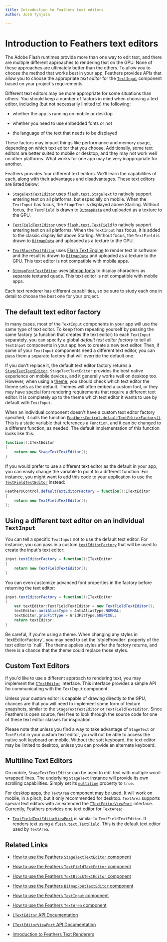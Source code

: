 ```yaml
---
title: Introduction to Feathers text editors  
author: Josh Tynjala

---
```

# Introduction to Feathers text editors

The Adobe Flash runtimes provide more than one way to edit text, and there are multiple different approaches to rendering text on the GPU. None of these approaches are ultimately better than the others. To allow you to choose the method that works best in your app, Feathers provides APIs that allow you to choose the appropriate *text editor* for the [`TextInput`](text-input.html) component based on your project's requirements.

Different text editors may be more appropriate for some situations than others. You should keep a number of factors in mind when choosing a text editor, including (but not necessarily limited to) the following:

-   whether the app is running on mobile or desktop

-   whether you need to use embedded fonts or not

-   the language of the text that needs to be displayed

These factors may impact things like performance and memory usage, depending on which text editor that you choose. Additionally, some text editors are better suited to mobile or desktop, and they may not work well on other platforms. What works for one app may be very inappropriate for another.

Feathers provides four different text editors. We'll learn the capabilities of each, along with their advantages and disadvantages. These text editors are listed below:

-   [`StageTextTextEditor`](stage-text-text-editor.html) uses [`flash.text.StageText`](http://help.adobe.com/en_US/FlashPlatform/reference/actionscript/3/flash/text/StageText.html) to natively support entering text on all platforms, but especially on mobile. When the `TextInput` has focus, the `StageText` is displayed above Starling. Without focus, the `TextField` is drawn to [`BitmapData`](http://help.adobe.com/en_US/FlashPlatform/reference/actionscript/3/flash/display/BitmapData.html) and uploaded as a texture to the GPU.

-   [`TextFieldTextEditor`](text-field-text-editor.html) uses [`flash.text.TextField`](http://help.adobe.com/en_US/FlashPlatform/reference/actionscript/3/flash/text/TextField.html) to natively support entering text on all platforms. When the `TextInput` has focus, it is added to the classic display list above Starling. Without focus, the `TextField` is drawn to [`BitmapData`](http://help.adobe.com/en_US/FlashPlatform/reference/actionscript/3/flash/display/BitmapData.html) and uploaded as a texture to the GPU.

-   [`TextBlockTextEditor`](text-block-text-editor.html) uses [Flash Text Engine](http://help.adobe.com/en_US/as3/dev/WS9dd7ed846a005b294b857bfa122bd808ea6-8000.html) to render text in software and the result is drawn to [`BitmapData`](http://help.adobe.com/en_US/FlashPlatform/reference/actionscript/3/flash/display/BitmapData.html) and uploaded as a texture to the GPU. This text editor is not compatible with mobile apps.

-   [`BitmapFontTextEditor`](bitmap-font-text-editor.html) uses [bitmap fonts](http://wiki.starling-framework.org/manual/displaying_text#bitmap_fonts) to display characters as separate textured quads. This text editor is not compatible with mobile apps.

Each text renderer has different capabilities, so be sure to study each one in detail to choose the best one for your project.

## The default text editor factory

In many cases, most of the `TextInput` components in your app will use the same type of text editor. To keep from repeating yourself by passing the same factory (a function that creates the text editor) to each `TextInput` separately, you can specify a global *default text editor factory* to tell all `TextInput` components in your app how to create a new text editor. Then, if some of your `TextInput` components need a different text editor, you can pass them a separate factory that will override the default one.

If you don't replace it, the default text editor factory returns a [`StageTextTextEditor`](../api-reference/feathers/controls/text/StageTextTextEditor.html). `StageTextTextEditor` provides the best native experience on mobile devices, and it generally works well on desktop too. However, when using a [theme](themes.html), you should check which text editor the theme sets as the default. Themes will often embed a custom font, or they may have special font rendering requirements that require a different text editor. It is completely up to the theme which text editor it wants to use by default with `TextInput`.

When an individual component doesn't have a custom text editor factory specified, it calls the function [`FeathersControl.defaultTextEditorFactory()`](../api-reference/feathers/core/FeathersControl.html#defaultTextEditorFactory()). This is a static variable that references a `Function`, and it can be changed to a different function, as needed. The default implementation of this function looks like this:

``` actionscript
function():ITextEditor
{
    return new StageTextTextEditor();
}
```

If you would prefer to use a different text editor as the default in your app, you can easily change the variable to point to a different function. For instance, you might want to add this code to your application to use the [`TextFieldTextEditor`](../api-reference/feathers/controls/text/TextFieldTextEditor.html) instead:

``` actionscript
FeathersControl.defaultTextEditorFactory = function():ITextEditor
{
    return new TextFieldTextEditor();
};
```

## Using a different text editor on an individual `TextInput`

You can tell a specific `TextInput` not to use the default text editor. For instance, you can pass in a custom [`textEditorFactory`](../api-reference/feathers/controls/TextInput.html#textEditorFactory) that will be used to create the input's text editor:

``` actionscript
input.textEditorFactory = function():ITextEditor
{
    return new TextFieldTextEditor();
}
```

You can even customize advanced font properties in the factory before returning the text editor:

``` actionscript
input.textEditorFactory = function():ITextEditor
{
    var textEditor:TextFieldTextEditor = new TextFieldTextEditor();
    textEditor.antiAliasType = AntiAliasType.NORMAL;
    textEditor.gridFitType = GridFitType.SUBPIXEL;
    return textEditor;
}
```

<aside class="warn">Be careful, if you're using a theme. When changing any styles in `textEditorFactory`, you may need to set the `styleProvider` property of the text editor to `null`. The theme applies styles after the factory returns, and there is a chance that the theme could replace those styles.</aside>

## Custom Text Editors

If you'd like to use a different approach to rendering text, you may implement the [`ITextEditor`](../api-reference/feathers/core/ITextEditor.html) interface. This interface provides a simple API for communicating with the `TextInput` component.

Unless your custom editor is capable of drawing directly to the GPU, chances are that you will need to implement some form of texture snapshots, similar to the `StageTextTextEditor` or `TextFieldTextEditor`. Since Feathers is open source, feel free to look through the source code for one of these text editor classes for inspiration.

Please note that unless you find a way to take advantage of `StageText` or `TextField` in your custom text editor, you will not be able to access the native soft keyboard on mobile. Without the soft keyboard, the text editor may be limited to desktop, unless you can provide an alternate keyboard.

## Multiline Text Editors

On mobile, `StageTextTextEditor` can be used to edit text with multiple word-wrapped lines. The underlying `StageText` instance will provide its own scrolling capabilities. Simply set its [`multiline`](../api-reference/feathers/controls/text/StageTextTextEditor.html#multiline) property to `true`.

For desktop apps, the [`TextArea`](text-area.html) component may be used. It will work on mobile, in a pinch, but it only recommended for desktop. `TextArea` supports special text editors with an extended the [`ITextEditorViewPort`](../api-reference/feathers/controls/text/ITextEditorViewPort.html) interface. Currently, Feathers provides one text editor for `TextArea`:

-   [`TextFieldTextEditorViewPort`](../api-reference/feathers/controls/text/TextFieldTextEditorViewPort.html) is similar to `TextFieldTextEditor`. It renders text using a [`flash.text.TextField`](http://help.adobe.com/en_US/FlashPlatform/reference/actionscript/3/flash/text/TextField.html). This is the default text editor used by `TextArea`.

## Related Links

-   [How to use the Feathers `StageTextTextEditor` component](stage-text-text-editor.html)

-   [How to use the Feathers `TextFieldTextEditor` component](text-field-text-editor.html)

-   [How to use the Feathers `TextBlockTextEditor` component](text-block-text-editor.html)

-   [How to use the Feathers `BitmapFontTextEditor` component](bitmap-font-text-editor.html)

-   [How to use the Feathers `TextInput` component](text-input.html)

-   [How to use the Feathers `TextArea` component](text-area.html)

-   [`ITextEditor` API Documentation](../api-reference/feathers/core/ITextEditor.html)

-   [`ITextEditorViewPort` API Documentation](../api-reference/feathers/controls/text/ITextEditorViewPort.html)

-   [Introduction to Feathers Text Renderers](text-renderers.html)